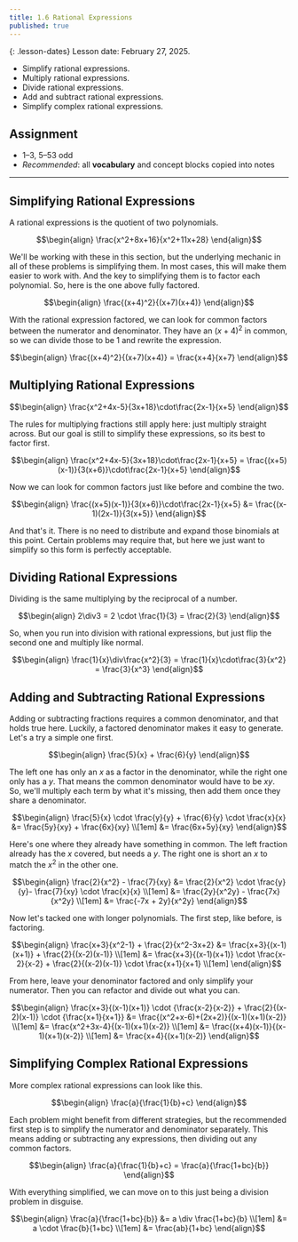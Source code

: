 ```yaml
---
title: 1.6 Rational Expressions
published: true
---
```


{: .lesson-dates}
Lesson date: February 27, 2025.

- Simplify rational expressions.
- Multiply rational expressions.
- Divide rational expressions.
- Add and subtract rational expressions.
- Simplify complex rational expressions.

## Assignment

- 1–3, 5–53 odd
- *Recommended*: all **vocabulary** and concept blocks copied into notes

---

## Simplifying Rational Expressions

A rational expressions is the quotient of two polynomials.

$$\begin{align}
\frac{x^2+8x+16}{x^2+11x+28}
\end{align}$$

We'll be working with these in this section, but the underlying mechanic in all of these problems is simplifying them. In most cases, this will make them easier to work with. And the key to simplifying them is to factor each polynomial. So, here is the one above fully factored.

$$\begin{align}
\frac{(x+4)^2}{(x+7)(x+4)}
\end{align}$$

With the rational expression factored, we can look for common factors between the numerator and denominator. They have an $(x+4)^2$ in common, so we can divide those to be $1$ and rewrite the expression.

$$\begin{align}
\frac{(x+4)^2}{(x+7)(x+4)} = \frac{x+4}{x+7}
\end{align}$$

## Multiplying Rational Expressions

$$\begin{align}
\frac{x^2+4x-5}{3x+18}\cdot\frac{2x-1}{x+5}
\end{align}$$

The rules for multiplying fractions still apply here: just multiply straight across. But our goal is still to simplify these expressions, so its best to factor first.

$$\begin{align}
\frac{x^2+4x-5}{3x+18}\cdot\frac{2x-1}{x+5} = \frac{(x+5)(x-1)}{3(x+6)}\cdot\frac{2x-1}{x+5}
\end{align}$$

Now we can look for common factors just like before and combine the two.

$$\begin{align}
\frac{(x+5)(x-1)}{3(x+6)}\cdot\frac{2x-1}{x+5} &= \frac{(x-1)(2x-1)}{3(x+5)}
\end{align}$$

And that's it. There is no need to distribute and expand those binomials at this point. Certain problems may require that, but here we just want to simplify so this form is perfectly acceptable.

## Dividing Rational Expressions

Dividing is the same multiplying by the reciprocal of a number.

$$\begin{align}
2\div3 = 2 \cdot \frac{1}{3} = \frac{2}{3}
\end{align}$$

So, when you run into division with rational expressions, but just flip the second one and multiply like normal.

$$\begin{align}
\frac{1}{x}\div\frac{x^2}{3} = \frac{1}{x}\cdot\frac{3}{x^2} = \frac{3}{x^3}
\end{align}$$

## Adding and Subtracting Rational Expressions

Adding or subtracting fractions requires a common denominator, and that holds true here. Luckily, a factored denominator makes it easy to generate. Let's a try a simple one first.

$$\begin{align}
\frac{5}{x} + \frac{6}{y}
\end{align}$$

The left one has only an $x$ as a factor in the denominator, while the right one only has a $y$. That means the common denominator would have to be $xy$. So, we'll multiply each term by what it's missing, then add them once they share a denominator.

$$\begin{align}
\frac{5}{x} \cdot \frac{y}{y} + \frac{6}{y} \cdot \frac{x}{x} &= \frac{5y}{xy} + \frac{6x}{xy} \\[1em]
&= \frac{6x+5y}{xy}
\end{align}$$

Here's one where they already have something in common. The left fraction already has the $x$ covered, but needs a $y$. The right one is short an $x$ to match the $x^2$ in the other one.

$$\begin{align}
\frac{2}{x^2} - \frac{7}{xy} &= \frac{2}{x^2} \cdot \frac{y}{y}- \frac{7}{xy} \cdot \frac{x}{x} \\[1em]
&= \frac{2y}{x^2y} - \frac{7x}{x^2y} \\[1em]
&= \frac{-7x + 2y}{x^2y}
\end{align}$$

Now let's tacked one with longer polynomials. The first step, like before, is factoring.

$$\begin{align}
\frac{x+3}{x^2-1} + \frac{2}{x^2-3x+2} &= \frac{x+3}{(x-1)(x+1)} + \frac{2}{(x-2)(x-1)} \\[1em]
&= \frac{x+3}{(x-1)(x+1)} \cdot \frac{x-2}{x-2} +
   \frac{2}{(x-2)(x-1)} \cdot \frac{x+1}{x+1} \\[1em]
\end{align}$$

From here, leave your denominator factored and only simplify your numerator. Then you can refactor and divide out what you can.

$$\begin{align}
\frac{x+3}{(x-1)(x+1)} \cdot {\frac{x-2}{x-2}} +
   \frac{2}{(x-2)(x-1)} \cdot {\frac{x+1}{x+1}}
   &= \frac{(x^2+x-6)+(2x+2)}{(x-1)(x+1)(x-2)} \\[1em]
   &= \frac{x^2+3x-4}{(x-1)(x+1)(x-2)} \\[1em]
   &= \frac{(x+4)(x-1)}{(x-1)(x+1)(x-2)} \\[1em]
   &= \frac{x+4}{(x+1)(x-2)}
\end{align}$$

## Simplifying Complex Rational Expressions

More complex rational expressions can look like this.

$$\begin{align}
\frac{a}{\frac{1}{b}+c}
\end{align}$$

Each problem might benefit from different strategies, but the recommended first step is to simplify the numerator and denominator separately. This means adding or subtracting any expressions, then dividing out any common factors.

$$\begin{align}
\frac{a}{\frac{1}{b}+c} = \frac{a}{\frac{1+bc}{b}}
\end{align}$$

With everything simplified, we can move on to this just being a division problem in disguise.

$$\begin{align}
\frac{a}{\frac{1+bc}{b}} &= a \div \frac{1+bc}{b} \\[1em] 
&= a \cdot \frac{b}{1+bc} \\[1em]
&= \frac{ab}{1+bc}
\end{align}$$
